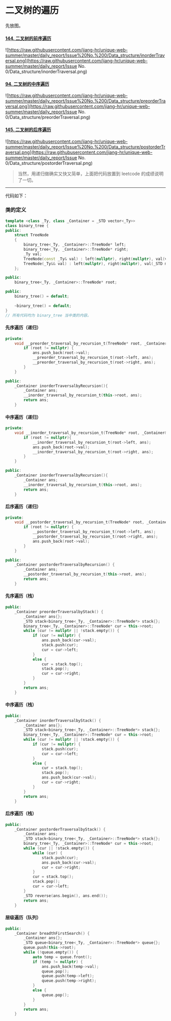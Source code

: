# 二叉树的遍历

先放图。

#### [144. 二叉树的前序遍历](https://leetcode-cn.com/problems/binary-tree-preorder-traversal/)

![https://raw.githubusercontent.com/jiang-hr/unique-web-summer/master/daily_report/Issue%20No.%200/Data_structure/inorderTraversal.png](https://raw.githubusercontent.com/jiang-hr/unique-web-summer/master/daily_report/Issue No. 0/Data_structure/inorderTraversal.png)



#### [94. 二叉树的中序遍历](https://leetcode-cn.com/problems/binary-tree-inorder-traversal/)

![https://raw.githubusercontent.com/jiang-hr/unique-web-summer/master/daily_report/Issue%20No.%200/Data_structure/preorderTraversal.png](https://raw.githubusercontent.com/jiang-hr/unique-web-summer/master/daily_report/Issue No. 0/Data_structure/preorderTraversal.png)



#### [145. 二叉树的后序遍历](https://leetcode-cn.com/problems/binary-tree-postorder-traversal/)

![https://raw.githubusercontent.com/jiang-hr/unique-web-summer/master/daily_report/Issue%20No.%200/Data_structure/postorderTraversal.png](https://raw.githubusercontent.com/jiang-hr/unique-web-summer/master/daily_report/Issue No. 0/Data_structure/postorderTraversal.png)



> 当然，用递归做确实又快又简单，上面把代码放置到 leetcode 的成绩说明了一切。



------

代码如下：

### 类的定义

```cpp
template <class _Ty, class _Container = _STD vector<_Ty>>
class binary_tree {
public:
	struct TreeNode
	{
		binary_tree<_Ty, _Container>::TreeNode* left;
		binary_tree<_Ty, _Container>::TreeNode* right;
		_Ty val;
        TreeNode(const _Ty& val) : left(nullptr), right(nullptr), val(val) {};
        TreeNode(_Ty&& val) : left(nullptr), right(nullptr), val(_STD move(val)) {};
	};

public:
	binary_tree<_Ty, _Container>::TreeNode* root;

public:
	binary_tree() = default;
    
    ~binary_tree() = default;
}
// 所有代码均为 binary_tree 当中类的内容。
```





#### 先序遍历（递归）

```cpp
private:
	void __preorder_traversal_by_recursion_t(TreeNode* root, _Container& ans) {
        if (root != nullptr) {
            ans.push_back(root->val);
            __preorder_traversal_by_recursion_t(root->left, ans);
            __preorder_traversal_by_recursion_t(root->right, ans);
        }
    }

public:
	_Container inorderTraversalbyRecursion(){
        _Container ans;
        __inorder_traversal_by_recursion_t(this->root, ans);
        return ans;
    }
```



#### 中序遍历（递归）

```cpp
private:
    void __inorder_traversal_by_recursion_t(TreeNode* root, _Container& ans){
        if (root != nullptr){
            __inorder_traversal_by_recursion_t(root->left, ans);
            ans.push_back(root->val);
            __inorder_traversal_by_recursion_t(root->right, ans);
        }
    }

public:
    _Container inorderTraversalbyRecursion(){
        _Container ans;
        __inorder_traversal_by_recursion_t(this->root, ans);
        return ans;
    }
```



#### 后序遍历（递归）

```cpp
private:
    void __postorder_traversal_by_recursion_t(TreeNode* root, _Container& ans) {
        if (root != nullptr) {
            __postorder_traversal_by_recursion_t(root->left, ans);
            __postorder_traversal_by_recursion_t(root->right, ans);
            ans.push_back(root->val);
        }
    }

public:
	_Container postorderTraversalbyRecursion() {
        _Container ans;
        __postorder_traversal_by_recursion_t(this->root, ans);
        return ans;
    }
```





#### 先序遍历（栈）

```cpp
public:
	_Container preorderTraversalbyStack() {
		_Container ans{};
		_STD stack<binary_tree<_Ty, _Container>::TreeNode*> stack{};
		binary_tree<_Ty, _Container>::TreeNode* cur = this->root;
		while (cur != nullptr || !stack.empty()) {
			if (cur != nullptr) {
				ans.push_back(cur->val);
				stack.push(cur);
				cur = cur->left;
			}
			else {
				cur = stack.top();
				stack.pop();
				cur = cur->right;
			}
		}
		return ans;
	}
```





#### 中序遍历（栈）

```cpp
public:
	_Container inorderTraversalbyStack() {
		_Container ans{};
		_STD stack<binary_tree<_Ty, _Container>::TreeNode*> stack{};
		binary_tree<_Ty, _Container>::TreeNode* cur = this->root;
		while (cur != nullptr || !stack.empty()) {
			if (cur != nullptr) {
				stack.push(cur);
				cur = cur->left;
			}
			else {
				cur = stack.top();
				stack.pop();
				ans.push_back(cur->val);
				cur = cur->right;
			}
		}
		return ans;
	}
```



#### 后序遍历（栈）

```cpp
public:
	_Container postorderTraversalbyStack() {
		_Container ans;
		_STD stack<binary_tree<_Ty, _Container>::TreeNode*> stack{};
		binary_tree<_Ty, _Container>::TreeNode* cur = this->root;
		while (cur || !stack.empty()) {
			while (cur) {
				stack.push(cur);
				ans.push_back(cur->val);
				cur = cur->right;
			}
			cur = stack.top();
			stack.pop();
			cur = cur->left;
		}
		_STD reverse(ans.begin(), ans.end());
		return ans;
	}
```





#### 层级遍历（队列）

```cpp
public:
	_Container breadthFirstSearch() {
		_Container ans{};
		_STD queue<binary_tree<_Ty, _Container>::TreeNode*> queue{};
		queue.push(this->root);
		while (!queue.empty()) {
			auto temp = queue.front();
			if (temp != nullptr) {
				ans.push_back(temp->val);
				queue.pop();
				queue.push(temp->left);
				queue.push(temp->right);
			}
			else {
				queue.pop();
			}
		}
		return ans;
	}
```








